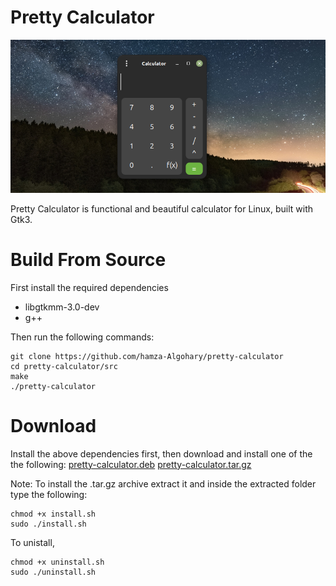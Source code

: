 # Pretty Calculator
![screenshot](pretty-calc2.png)

Pretty Calculator is functional and beautiful calculator for Linux, built with Gtk3.
# Build From Source
First install the required dependencies
- libgtkmm-3.0-dev
- g++

Then run the following commands:
```
git clone https://github.com/hamza-Algohary/pretty-calculator
cd pretty-calculator/src
make
./pretty-calculator
```

# Download
Install the above dependencies first, then download and install one of the the following:
[pretty-calculator.deb](https://github.com/hamza-Algohary/pretty-calculator/blob/main/pretty-calculator.deb)
[pretty-calculator.tar.gz](https://github.com/hamza-Algohary/pretty-calculator/blob/main/pretty-calculator.tar.gz)

Note: To install the .tar.gz archive extract it and inside the extracted folder type the following:
```
chmod +x install.sh
sudo ./install.sh
```
To unistall,
```
chmod +x uninstall.sh
sudo ./uninstall.sh
```
